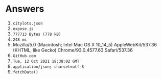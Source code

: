 # Answers

1. `citylots.json`
2. `expose.js`
3. `777713 Bytes (778 kB)`
4. `248 ms`
5. Mozilla/5.0 (Macintosh; Intel Mac OS X 10_14_5) AppleWebKit/537.36 (KHTML, like Gecko) Chrome/93.0.4577.63 Safari/537.36
6. `GitHub.com`
7. `Tue, 12 Oct 2021 18:38:02 GMT`
8. `application/json; charset=utf-8`
9. `fetchData()`